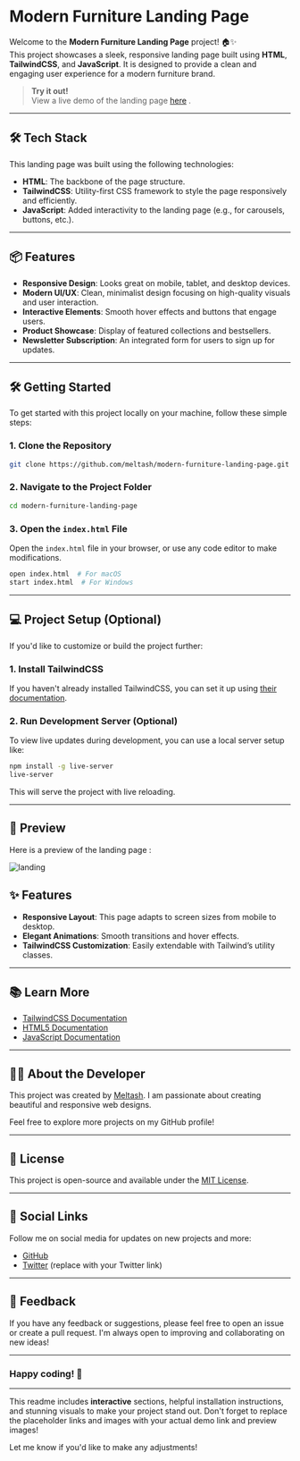 
# Modern Furniture Landing Page

Welcome to the **Modern Furniture Landing Page** project! 🏠✨  
This project showcases a sleek, responsive landing page built using **HTML**, **TailwindCSS**, and **JavaScript**. It is designed to provide a clean and engaging user experience for a modern furniture brand.


> **Try it out!**  
> View a live demo of the landing page [here](https://modern-furniture-landing-page.vercel.app/) .

---

## 🛠️ Tech Stack

This landing page was built using the following technologies:

- **HTML**: The backbone of the page structure.
- **TailwindCSS**: Utility-first CSS framework to style the page responsively and efficiently.
- **JavaScript**: Added interactivity to the landing page (e.g., for carousels, buttons, etc.).

---

## 📦 Features

- **Responsive Design**: Looks great on mobile, tablet, and desktop devices.
- **Modern UI/UX**: Clean, minimalist design focusing on high-quality visuals and user interaction.
- **Interactive Elements**: Smooth hover effects and buttons that engage users.
- **Product Showcase**: Display of featured collections and bestsellers.
- **Newsletter Subscription**: An integrated form for users to sign up for updates.

---

## 🛠️ Getting Started

To get started with this project locally on your machine, follow these simple steps:

### 1. Clone the Repository

```bash
git clone https://github.com/meltash/modern-furniture-landing-page.git
```

### 2. Navigate to the Project Folder

```bash
cd modern-furniture-landing-page
```

### 3. Open the `index.html` File

Open the `index.html` file in your browser, or use any code editor to make modifications.

```bash
open index.html  # For macOS
start index.html  # For Windows
```

---

## 💻 Project Setup (Optional)

If you'd like to customize or build the project further:

### 1. Install TailwindCSS

If you haven't already installed TailwindCSS, you can set it up using [their documentation](https://tailwindcss.com/docs/installation).

### 2. Run Development Server (Optional)

To view live updates during development, you can use a local server setup like:

```bash
npm install -g live-server
live-server
```

This will serve the project with live reloading.

---

## 🎨 Preview

Here is a preview of the landing page :

![landing](https://github.com/user-attachments/assets/ce24e727-d17e-4463-b0b6-893d83a23d58)

## ✨ Features

- **Responsive Layout**: This page adapts to screen sizes from mobile to desktop.
- **Elegant Animations**: Smooth transitions and hover effects.
- **TailwindCSS Customization**: Easily extendable with Tailwind’s utility classes.

---

## 📚 Learn More

- [TailwindCSS Documentation](https://tailwindcss.com/docs)
- [HTML5 Documentation](https://developer.mozilla.org/en-US/docs/Web/HTML)
- [JavaScript Documentation](https://developer.mozilla.org/en-US/docs/Web/JavaScript)

---

## 👨‍💻 About the Developer

This project was created by [Meltash](https://github.com/meltash). I am passionate about creating beautiful and responsive web designs.

Feel free to explore more projects on my GitHub profile!

---

## 📑 License

This project is open-source and available under the [MIT License](LICENSE).

---

## 📱 Social Links

Follow me on social media for updates on new projects and more:

- [GitHub](https://github.com/meltash)
- [Twitter](https://twitter.com/meltash) (replace with your Twitter link)

---

## 💬 Feedback

If you have any feedback or suggestions, please feel free to open an issue or create a pull request. I'm always open to improving and collaborating on new ideas!

---

### Happy coding! 🎉

---

This readme includes **interactive** sections, helpful installation instructions, and stunning visuals to make your project stand out. Don't forget to replace the placeholder links and images with your actual demo link and preview images!

Let me know if you'd like to make any adjustments!
